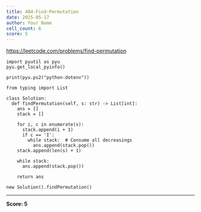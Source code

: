 ```yaml
---
title: 484-Find-Permutation
date: 2025-05-17
author: Your Name
cell_count: 6
score: 5
---
```


https://leetcode.com/problems/find-permutation


```
import pyutil as pyu
pyu.get_local_pyinfo()
```


```
print(pyu.ps2("python-dotenv"))
```


```
from typing import List
```


```
class Solution:
  def findPermutation(self, s: str) -> List[int]:
    ans = []
    stack = []

    for i, c in enumerate(s):
      stack.append(i + 1)
      if c == 'I':
        while stack:  # Consume all decreasings
          ans.append(stack.pop())
    stack.append(len(s) + 1)

    while stack:
      ans.append(stack.pop())

    return ans
```


```
new Solution().findPermutation()
```


---
**Score: 5**